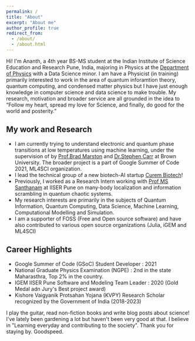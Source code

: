 ```yaml
---
permalink: /
title: "About"
excerpt: "About me"
author_profile: true
redirect_from: 
  - /about/
  - /about.html
---
```


Hi! I'm Ananth, a 4th year BS-MS student at the Indian Institute of Science Education and Research Pune, India, majoring in Physics at the [Department of Physics](https://www.iiserpune.ac.in/) with a Data Science minor. I am have a Physicist (in training) primarily interested to work in the area of quantum inforamtion theory, quantum computing, and condensed matter physics but I have just enough knowledge in computer science and data science to make trouble. My research, motivation and broader service are all grounded in the idea to “Follow my heart, spread my love for Science, and finally, do good for the world and posterity.” 


## My work and Research 
- I am currently trying to understand electronic and quantum phase transitions at low temperatures using machine learning, under the supervision of by [Prof.Brad Marston](https://sites.brown.edu/bradmarston/) and [Dr.Stephen Carr](https://sites.google.com/view/stcarr/) at Brown University. The  broader project is a part of Google Summer of Code 2021, ML4SCI organization.  
- I lead the technical group of a new biotech-AI startup [Curem Biotech](https://curembiotech.com/)! 
- Previously, I worked as a Research Intern working with [Prof MS Santhanam](http://www.iiserpune.ac.in/~santh/) at IISER Pune on many-body localization and information scrambling in quantum chaotic systems.
- My research interests are primarily in the subjects of Quantum Information, Quantum Computing, Data Science, Machine Learning, Computational Modelling and Simulation.
- I am a supporter of FOSS (Free and Open source software) and have also contributed to various open source organizations (Julia, iGEM and ML4SCI) 
 
## Career Highlights

- Google Summer of Code (GSoC) Student Developer : 2021
- National Graduate Physics Examination (NGPE) : 2nd in the state Maharasthra,  Top 2% in the country. 
- IGEM IISER Pune Software and Modeling Team Leader : 2020 (Gold Medal adn Jury's Best project award)
- Kishore Vaigyanik Protsahan Yojana (KVPY) Research Scholar recognized by the Government of India (2018-2023)

I play the guitar, read non-fiction books and write blog posts about science! I've lately been gardening a lot but haven't been very good at that. I believe in "Learning everyday and contributing to the society". Thank you for staying by. Goodspeed. 

